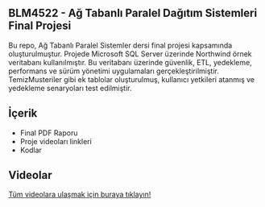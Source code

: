 ## BLM4522 - Ağ Tabanlı Paralel Dağıtım Sistemleri Final Projesi

Bu repo, Ağ Tabanlı Paralel Sistemler dersi final projesi kapsamında oluşturulmuştur. 
Projede Microsoft SQL Server üzerinde Northwind örnek veritabanı kullanılmıştır. 
Bu veritabanı üzerinde güvenlik, ETL, yedekleme, performans ve sürüm yönetimi uygulamaları gerçekleştirilmiştir. 
TemizMusteriler gibi ek tablolar oluşturulmuş, kullanıcı yetkileri atanmış ve yedekleme senaryoları test edilmiştir.

## İçerik
- Final PDF Raporu
- Proje videoları linkleri
- Kodlar

## Videolar
[Tüm videolara ulaşmak için buraya tıklayın!](https://drive.google.com/drive/folders/1Wc_0mbrGtNRz_Y092A0haqRybadre5-L?usp=sharing)


